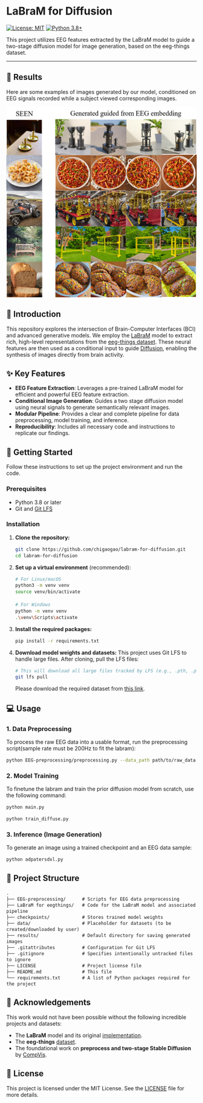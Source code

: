 # LaBraM for Diffusion

[![License: MIT](https://img.shields.io/badge/License-MIT-yellow.svg)](https://opensource.org/licenses/MIT)
[![Python 3.8+](https://img.shields.io/badge/python-3.8+-blue.svg)](https://www.python.org/downloads/release/python-380/)

This project utilizes EEG features extracted by the LaBraM model to guide a two-stage diffusion model for image generation, based on the eeg-things dataset.

---

## 🎨 Results

Here are some examples of images generated by our model, conditioned on EEG signals recorded while a subject viewed corresponding images.

![Comparison of original images and EEG-guided generated images](images/results.png)


## 📖 Introduction

This repository explores the intersection of Brain-Computer Interfaces (BCI) and advanced generative models. We employ the [LaBraM](https://github.com/braindecode/braindecode) model to extract rich, high-level representations from the [eeg-things dataset](https://osf.io/59caq/). These neural features are then used as a conditional input to guide [Diffusion](https://github.com/ncclab-sustech/EEG_Image_decode), enabling the synthesis of images directly from brain activity.

## ✨ Key Features

*   **EEG Feature Extraction**: Leverages a pre-trained LaBraM model for efficient and powerful EEG feature extraction.
*   **Conditional Image Generation**: Guides a two stage diffusion model using neural signals to generate semantically relevant images.
*   **Modular Pipeline**: Provides a clear and complete pipeline for data preprocessing, model training, and inference.
*   **Reproducibility**: Includes all necessary code and instructions to replicate our findings.

## 🚀 Getting Started

Follow these instructions to set up the project environment and run the code.

### Prerequisites

*   Python 3.8 or later
*   Git and [Git LFS](https://git-lfs.github.com/)

### Installation

1.  **Clone the repository:**
    ```bash
    git clone https://github.com/chigaogao/labram-for-diffusion.git
    cd labram-for-diffusion
    ```

2.  **Set up a virtual environment** (recommended):
    ```bash
    # For Linux/macOS
    python3 -m venv venv
    source venv/bin/activate

    # For Windows
    python -m venv venv
    .\venv\Scripts\activate
    ```

3.  **Install the required packages:**
    ```bash
    pip install -r requirements.txt
    ```

4.  **Download model weights and datasets:**
    This project uses Git LFS to handle large files. After cloning, pull the LFS files:
    ```bash
    # This will download all large files tracked by LFS (e.g., .pth, .pt)
    git lfs pull
    ```
    <!-- If users need to download other datasets manually, provide instructions here. -->
    Please download the required dataset from [this link](https://things-initiative.org/).

## 💻 Usage

### 1. Data Preprocessing

To process the raw EEG data into a usable format, run the preprocessing script(sample rate must be 200Hz to fit the labram):
```bash
python EEG-preprocessing/preprocessing.py --data_path path/to/raw_data --output_path path/to/processed_data
```
### 2. Model Training
To finetune the labram and train the prior diffusion model from scratch, use the following command:
```bash
python main.py 
```
```bash
python train_diffuse.py 
```
### 3. Inference (Image Generation)

To generate an image using a trained checkpoint and an EEG data sample:
```bash
python adpatersdxl.py 
```
## 📂 Project Structure

```
.
├── EEG-preprocessing/      # Scripts for EEG data preprocessing
├── LaBraM for eegthings/   # Code for the LaBraM model and associated pipeline
├── checkpoints/            # Stores trained model weights
├── data/                   # Placeholder for datasets (to be created/downloaded by user)
├── results/                # Default directory for saving generated images
├── .gitattributes          # Configuration for Git LFS
├── .gitignore              # Specifies intentionally untracked files to ignore
├── LICENSE                 # Project license file
├── README.md               # This file
└── requirements.txt        # A list of Python packages required for the project
```

## 🙏 Acknowledgements

This work would not have been possible without the following incredible projects and datasets:
*   The **LaBraM** model and its original [implementation](<!-- link to LaBraM's GitHub or paper -->).
*   The **eeg-things** [dataset](https://osf.io/59caq/).
*   The foundational work on **preprocess and two-stage Stable Diffusion** by [CompVis](https://github.com/ncclab-sustech/EEG_Image_decode).

## 📜 License

This project is licensed under the MIT License. See the [LICENSE](LICENSE) file for more details.